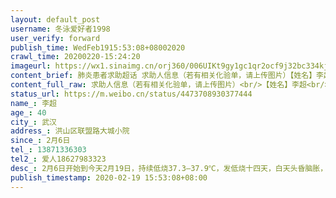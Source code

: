 ```yaml
---
layout: default_post
username: 冬泳爱好者1998
user_verify: forward
publish_time: WedFeb1915:53:08+08002020
crawl_time: 20200220-15:24:20
imageurl: https://wx1.sinaimg.cn/orj360/006UIKt9gy1gc1qr2ocf9j32bc334kjm.jpg,https://wx2.sinaimg.cn/orj360/006UIKt9gy1gc1qr4niqhj32bc334u0x.jpg,https://wx1.sinaimg.cn/orj360/006UIKt9gy1gc1qr76bw6j32bc334hdv.jpg,https://wx1.sinaimg.cn/orj360/006UIKt9gy1gc1qrf9nlkj32bc334e82.jpg,https://wx4.sinaimg.cn/orj360/006UIKt9gy1gc1qrkcab7j32bc334b2a.jpg,https://wx3.sinaimg.cn/orj360/006UIKt9gy1gc1qrt3glqj33342bcb2b.jpg,https://wx3.sinaimg.cn/orj360/006UIKt9gy1gc1qs1ewfdj33342bce83.jpg
content_brief: 肺炎患者求助超话 求助人信息（若有相关化验单，请上传图片）【姓名】李超【年龄】40【所在城市】武汉【所在小区、社区】洪山区联盟路大城小院【患病时间】2月6日【联系方式】13871336303【其他紧急联系人】爱人18627983323【病情描述】2月6日开始到今天2月19日，持续低烧37.3—37.9℃ ， ...全文
content_full_raw: 求助人信息（若有相关化验单，请上传图片）<br/>【姓名】李超<br/>【年龄】40<br/>【所在城市】武汉<br/>【所在小区、社区】洪山区联盟路大城小院<br/>【患病时间】2月6日<br/>【联系方式】13871336303<br/>【其他紧急联系人】爱人18627983323<br/>【病情描述】2月6日开始到今天2月19日，持续低烧37.3—37.9℃，发低烧十四天，白天头昏脑胀，晚上盗汗严重。肺部CT显示右肺下叶磨玻璃结节灶，病灶间隔6天复查无明显好转。由于新冠肺炎核酸两次为阴性，明明肺部有感染，还是无法确定是否是新冠肺炎，但是每天低烧，浑身疲乏。目前在社区安排的隔离点，希望进医院检查到底是什么疾病并能及时治疗。<adata-url="http://t.cn/z8uzgEm"href="http://weibo.com/p/100101B2094757DB6DA0F44092"data-hide=""><spanclass='url-icon'><imgstyle='width:1rem;height:1rem'src='https://h5.sinaimg.cn/upload/2015/09/25/3/timeline_card_small_location_default.png'></span><spanclass="surl-text">武汉·武汉玉希商务酒店</span></a>
status_url: https://m.weibo.cn/status/4473708930377444
name_: 李超
age_: 40
city_: 武汉
address_: 洪山区联盟路大城小院
since_: 2月6日
tel_: 13871336303
tel2_: 爱人18627983323
desc_: 2月6日开始到今天2月19日，持续低烧37.3—37.9℃，发低烧十四天，白天头昏脑胀，晚上盗汗严重。肺部CT显示右肺下叶磨玻璃结节灶，病灶间隔6天复查无明显好转。由于新冠肺炎核酸两次为阴性，明明肺部有感染，还是无法确定是否是新冠肺炎，但是每天低烧，浑身疲乏。目前在社区安排的隔离点，希望进医院检查到底是什么疾病并能及时治疗。<adata-url="http//t.cn/z8uzgEm"href="http//weibo.com/p/100101B2094757DB6DA0F44092"data-hide=""><spanclass='url-icon'><imgstyle='width1rem;height1rem'src='https//h5.sinaimg.cn/upload/2015/09/25/3/timeline_card_small_location_default.png'></span><spanclass="surl-text">武汉·武汉玉希商务酒店</span></a>
publish_timestamp: 2020-02-19 15:53:08+08:00
---
```

